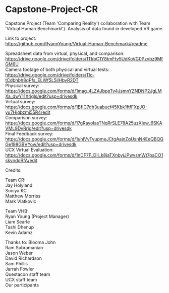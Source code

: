 # Capstone-Project-CR
Capstone Project (Team 'Comparing Reality') collaboration with Team 'Virtual Human Benchmarkl'). Analysis of data found in developed VR game.   


Link to project:  
https://github.com/RyannYoung/Virtual-Human-Benchmark#readme



Spreadsheet data from virtual, physical, and comparison:  
https://drive.google.com/drive/folders/1TkbC1Y8tmFtv5UdKoVG0Pzvbz9MfGM6U  
Camera footage of both physical and virtual tests:  
https://drive.google.com/drive/folders/11c-tCdbhbh8qPfs_ELWf5L5iIHbyR2DT  
Physical survey:  
https://docs.google.com/forms/d/1mag_4LZAJbpeTv4JsmnYZNDNP2JgLMXa_dwY11X4gls/edit?usp=drivesdk  
Virtual survey:   
https://docs.google.com/forms/d/1BfIC7dh3uabucf45Kbk1ftfFXpJO-yu7Hjqbzmi55R4/edit  
Comparison survey:  
https://docs.google.com/forms/d/17gRayoIasTNqRrSLE78A25uzXlew_6SKAVML9DyRrig/edit?usp=drivesdk  
Final Feedback survey:  
https://docs.google.com/forms/d/1uhlVvTvupmeJCtgAajnZgUsnN4EeQBQQGe198GBVYow/edit?usp=drivesdk   
UCX Virtual Evaluation:  
https://docs.google.com/forms/d/1nDF7F_DIl_k8jaTXnbyjJPwvsmWt7paCO1skvndoRfA/edit  



Credits:

Team CR:  
Jay Holyland  
Soniya KC  
Matthew Morriss  
Mark Vlatkovic  


Team VHB:  
Ryan Young (Project Manager)  
Liam Searle  
Tashi Dhenup  
Kevin Adamz
  
Thanks to:
Blooma John  
Ram Subramanian  
Jason Weber  
David Richardson  
Sam Phillis  
Jarrah Fowler  
Questacon staff team  
UCX staff team  
Our participants  
  
